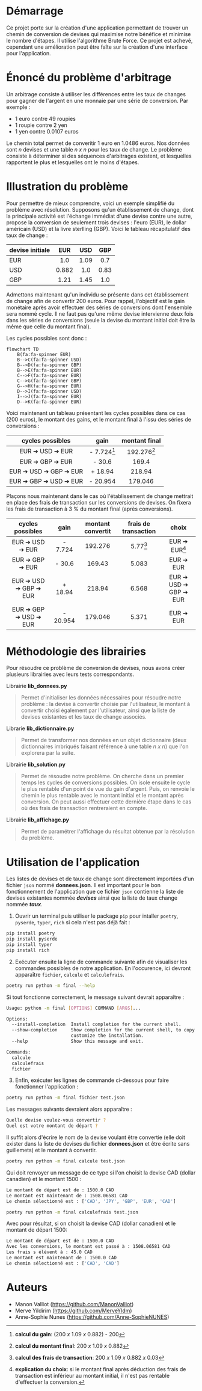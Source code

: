 # Démarrage

Ce projet porte sur la création d'une application permettant de trouver un chemin de conversion de devises qui maximise notre bénéfice et minimise le nombre d'étapes. Il utilise l'algorithme Brute Force. Ce projet est achevé, cependant une amélioration peut être faîte sur la création d'une interface pour l'application.


# Énoncé du problème d'arbitrage 

Un arbitrage consiste à utiliser les différences entre les taux de changes pour gagner de l'argent en une monnaie par une série de conversion.
Par exemple :

- 1 euro contre 49 roupies
- 1 roupie contre 2 yen
- 1 yen contre 0.0107 euros

Le chemin total permet de converitir 1 euro en 1.0486 euros. Nos données sont *n* devises et une table *n x n* pour les taux de change. Le problème consiste à déterminer si des séquences d'arbitrages existent, et lesquelles rapportent le plus et lesquelles ont le moins d'étapes.

# Illustration du problème
Pour permettre de mieux comprendre, voici un exemple simplifié du problème avec résolution.
Supposons qu'un établissement de change, dont la principale activité est l'échange immédiat d'une devise contre une autre, propose la conversion de seulement trois devises : l'euro (EUR), le dollar américain (USD) et la livre sterlling (GBP). Voici le tableau récapitulatif des taux de change :

| devise initiale  | EUR             | USD             | GBP             |
| :--------------- |:---------------:|:---------------:|:---------------:|
| EUR              | 1.0             | 1.09            | 0.7             |
| USD              | 0.882           | 1.0             | 0.83            |
| GBP              | 1.21            | 1.45            |  1.0            |

Admettons maintenant qu'un individu se présente dans cet établissement de change afin de convertir 200 euros. Pour rappel, l'objectif est le gain monétaire après avoir effectuer des séries de conversions dont l'ensemble sera nommé cycle. Il ne faut pas qu'une même devise intervienne deux fois dans les séries de conversions (seule la devise du montant initial doit être la même que celle du montant final).

Les cycles possibles sont donc :
```mermaid
flowchart TD
    B(fa:fa-spinner EUR)
    B-->C(fa:fa-spinner USD)
    B-->D(fa:fa-spinner GBP)
    B-->E(fa:fa-spinner EUR)
    C-->F(fa:fa-spinner EUR)
    C-->G(fa:fa-spinner GBP)
    G-->H(fa:fa-spinner EUR)
    D-->I(fa:fa-spinner USD)
    I-->J(fa:fa-spinner EUR)
    D-->K(fa:fa-spinner EUR)
```


Voici maintenant un tableau présentant les cycles possibles dans ce cas (200 euros), le montant des gains, et le montant final à l'issu des séries de conversions :

| cycles possibles                           | gain            | montant final   |
| :-----------------------------------------:|:---------------:|:---------------:|
| EUR &#10132; USD &#10132; EUR              | - 7.724[^1]     | 192.276[^2]     |
| EUR &#10132; GBP &#10132; EUR              | - 30.6          | 169.4           |
| EUR &#10132; USD &#10132; GBP &#10132; EUR | + 18.94         | 218.94          |
| EUR &#10132; GBP &#10132; USD &#10132; EUR | - 20.954        | 179.046         |

[^1]:__calcul du gain__: (200 *x* 1.09 *x* 0.882) - 200

[^2]:__calcul du montant final__: 200 *x* 1.09 *x* 0.882

Plaçons nous maintenant dans le cas où l'établissement de change mettrait en place des frais de transaction sur les conversions de devises.
On fixera les frais de transaction à 3 % du montant final (après conversions).

| cycles possibles                           | gain            | montant convertit  | frais de transaction | choix                                      |
| :-----------------------------------------:|:---------------:|:------------------:|:--------------------:|:------------------------------------------:|
| EUR &#10132; USD &#10132; EUR              | - 7.724         | 192.276            | 5.77[^3]             | EUR &#10132; EUR[^4]                       |
| EUR &#10132; GBP &#10132; EUR              | - 30.6          | 169.43             | 5.083                | EUR &#10132; EUR                           |
| EUR &#10132; USD &#10132; GBP &#10132; EUR | + 18.94         | 218.94             | 6.568                | EUR &#10132; USD &#10132; GBP &#10132; EUR |
| EUR &#10132; GBP &#10132; USD &#10132; EUR | - 20.954        | 179.046            | 5.371                | EUR &#10132; EUR                           |

[^3]:__calcul des frais de transaction__: 200 *x* 1.09 *x* 0.882 *x* 0.03

[^4]:__explication du choix__: si le montant final après déduction des frais de transaction est inférieur au montant initial, il n'est pas rentable d'effectuer la conversion.


# Méthodologie des librairies
Pour résoudre ce problème de conversion de devises, nous avons créer plusieurs librairies avec leurs tests correspondants.

Librairie **lib_donnees.py**
> Permet d'initialiser les données nécessaires pour résoudre notre problème : la devise à convertir choisie par l'utilisateur, le montant à convertir choisi également par l'utilisateur, ainsi que la liste de devises existantes et les taux de change associés. 

Librarie **lib_dictionnaire.py**
> Permet de transformer nos données en un objet dictionnaire (deux dictionnaires imbriqués faisant référence à une table *n x n*) que l'on explorera par la suite.

Librairie **lib_solution.py**
> Permet de résoudre notre problème. On cherche dans un premier temps les cycles de conversions possibles. On isole ensuite le cycle le plus rentable d'un point de vue du gain d'argent. Puis, on renvoie le chemin le plus rentable avec le montant initial et le montant après conversion. On peut aussi effectuer cette dernière étape dans le cas où des frais de transaction rentreraient en compte.

Librairie **lib_affichage.py**
> Permet de paramétrer l'affichage du résultat obtenue par la résolution du problème.


# Utilisation de l'application
Les listes de devises et de taux de change sont directement importées d'un fichier `json` nommé **donnees.json**. Il est important pour le bon fonctionnement de l'application que ce fichier `json` contienne la liste de devises existantes nommée ***devises*** ainsi que la liste de taux change nommée ***taux***.
1. Ouvrir un terminal puis utiliser le package `pip` pour intaller `poetry`, `pyserde`, `typer`, `rich` si cela n'est pas déjà fait :
```bash
pip install poetry
pip install pyserde
pip install typer
pip install rich
```

2. Exécuter ensuite la ligne de commande suivante afin de visualiser les commandes possibles de notre application. En l'occurence, ici devront apparaître `fichier`, `calcule` et `calculefrais`.
```bash
poetry run python -m final --help
```
Si tout fonctionne correctement, le message suivant devrait apparaître :
```bash
Usage: python -m final [OPTIONS] COMMAND [ARGS]...

Options:
  --install-completion  Install completion for the current shell.
  --show-completion     Show completion for the current shell, to copy it or
                        customize the installation.
  --help                Show this message and exit.

Commands:
  calcule
  calculefrais
  fichier
```

3. Enfin, exécuter les lignes de commande ci-dessous pour faire fonctionner l'application :
```bash
poetry run python -m final fichier test.json
```
Les messages suivants devraient alors apparaître :
```bash
Quelle devise voulez-vous convertir ? 
Quel est votre montant de départ ?
```
Il suffit alors d'écrire le nom de la devise voulant être convertie (elle doit exister dans la liste de devises du fichier **donnees.json** et être écrite sans guillemets) et le montant à convertir.

```bash
poetry run python -m final calcule test.json
```
Qui doit renvoyer un message de ce type si l'on choisit la devise CAD (dollar canadien) et le montant 1500 :
```bash
Le montant de départ est de : 1500.0 CAD 
Le montant est maintenant de : 1508.06581 CAD
Le chemin sélectionné est : ['CAD', 'JPY', 'GBP', 'EUR', 'CAD']
```

```bash
poetry run python -m final calculefrais test.json
```
Avec pour résultat, si on choisit la devise CAD (dollar canadien) et le montant de départ 1500:
```bash
Le montant de départ est de : 1500.0 CAD 
Avec les conversions, le montant est passé à : 1508.06581 CAD
Les frais s élèvent à : 45.0 CAD
Le montant est maintenant de : 1500.0 CAD
Le chemin sélectionné est : ['CAD', 'CAD']
```

# Auteurs 
- Manon Valliot (https://github.com/ManonValliot)
- Merve Yildirim (https://github.com/MerveYldm)
- Anne-Sophie Nunes (https://github.com/Anne-SophieNUNES)
